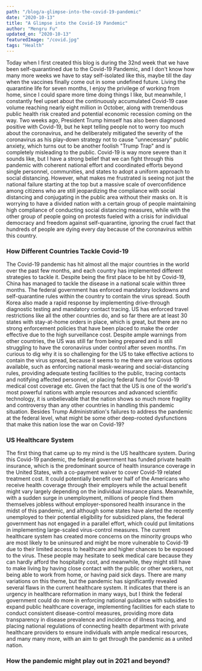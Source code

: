 ```yaml
---
path: "/blog/a-glimpse-into-the-covid-19-pandemic"
date: "2020-10-13"
title: "A Glimpse into the Covid-19 Pandemic" 
author: "Mengru Fu"
updated_on: "2020-10-13"
featuredImage: "/covid.jpg"
tags: "Health"
---
```


Today when I first created this blog is during the 32nd week that we have been self-quarantined due to the Covid-19 Pandemic, and I don't know how many more weeks we have to stay self-isolated like this, maybe till the day when the vaccines finally come out in some undefined future. Living the quarantine life for seven months, I enjoy the privilege of working from home, since I could spare more time doing things I like, but meanwhile, I constantly feel upset about the continuously accumulated Covid-19 case volume reaching nearly eight million in October, along with tremendous public health risk created and potential economic recession coming on the way. Two weeks ago, President Trump himself has also been diagnosed positive with Covid-19, but he kept telling people not to worry too much about the coronavirus, and he deliberately mitigated the severity of the coronavirus as his play-down strategy not to cause "unnecessary" public anxiety, which turns out to be another foolish "Trump Trap" and is completely misleading to the public. Covid-19 is way more severe than it sounds like, but I have a strong belief that we can fight through this pandemic with coherent national effort and coordinated efforts beyond single personnel, communities, and states to adopt a uniform approach to social distancing. However, what makes me frustrated is seeing not just the national failure starting at the top but a massive scale of overconfidence among citizens who are still jeopardizing the compliance with social distancing and conjugating in the public area without their masks on. It is worrying to have a divided nation with a certain group of people maintaining high compliance of conducting social distancing measures, while with the other group of people going on protests fueled with a crisis for individual democracy and freedom against self-quarantine, ignoring the cruel fact that hundreds of people are dying every day because of the coronavirus within this country.  


### How Different Countries Tackle Covid-19
The Covid-19 pandemic has hit almost all the major countries in the world over the past few months, and each country has implemented different strategies to tackle it. Despite being the first place to be hit by Covid-19, China has managed to tackle the disease in a national scale within three months. The federal government has enforced mandatory lockdowns and self-quarantine rules within the country to contain the virus spread. South Korea also made a rapid response by implementing drive-through diagnostic testing and mandatory contact tracing. US has enforced travel restrictions like all the other countries do, and so far there are at least 30 states with stay-at-home orders in place, which is great, but there are no strong enforcement policies that have been placed to make the order effective due to the high surveillance cost. Despite ample warnings from other countries, the US was still far from being prepared and is still struggling to have the coronavirus under control after seven months. I'm curious to dig why it is so challenging for the US to take effective actions to contain the virus spread, because it seems to me there are various options available, such as enforcing national mask-wearing and social-distancing rules, providing adequate testing facilities to the public, tracing contacts and notifying affected personnel, or placing federal fund for Covid-19 medical cost coverage etc. Given the fact that the US is one of the world's most powerful nations with ample resources and advanced scientific technology, it is unbelievable that the nation shows so much more fragility and controversy than any other countries in handling this pandemic situation. Besides Trump Administration's failures to address the pandemic at the federal level, what might be some other deep-rooted dysfunctions that make this nation lose the war on Covid-19? 


### US Healthcare System
The first thing that came up to my mind is the US healthcare system. During this Covid-19 pandemic, the federal government has funded private health insurance, which is the predominant source of health insurance coverage in the United States, with a co-payment waiver to cover Covid-19 related treatment cost. It could potentially benefit over half of the Americans who receive health coverage through their employers while the actual benefit might vary largely depending on the individual insurance plans. Meanwhile, with a sudden surge in unemployment, millions of people find them themselves jobless without employer-sponsored health insurance in the midst of this pandemic, and although some states have alerted the recently unemployed to their potential eligibility for subsidized plans, the federal government has not engaged in a parallel effort, which could put limitations in implementing large-scaled virus-control measures. The current healthcare system has created more concerns on the minority groups who are most likely to be uninsured and might be more vulnerable to Covid-19 due to their limited access to healthcare and higher chances to be exposed to the virus. These people may hesitate to seek medical care because they can hardly afford the hospitality cost, and meanwhile, they might still have to make living by having close contact with the public or other workers, not being able to work from home, or having paid sick days. There are many variations on this theme, but the pandemic has significantly revealed several flaws in the current healthcare system. It indicates that there is an urgency in healthcare reformation in many ways, but I think the federal government could do more in enforcing national guidance with subsidies to expand public healthcare coverage, implementing facilities for each state to conduct consistent disease-control measures, providing more data transparency in disease prevalence and incidence of illness tracing, and placing national regulations of connecting health department with private healthcare providers to ensure individuals with ample medical resources, and many many more, with an aim to get through the pandemic as a united nation. 

### How the pandemic might play out in 2021 and beyond? 